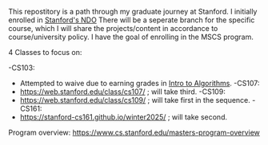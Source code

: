 This repostitory is a path through my graduate journey at Stanford. I initially enrolled in [Stanford's NDO](https://online.stanford.edu/programs/foundations-computer-science-graduate-certificate) There will be a seperate branch for the specific course, which I will share the projects/content in accordance to course/university policy.
I have the goal of enrolling in the MSCS program. 

4 Classes to focus on: 

-CS103:
  - Attempted to waive due to earning grades in [Intro to Algorithms](https://siebelschool.illinois.edu/academics/courses/cs401-120248).
-CS107:
  - https://web.stanford.edu/class/cs107/ ; will take third.
-CS109:
  - https://web.stanford.edu/class/cs109/ ; will take first in the sequence.
-CS161:
  - https://stanford-cs161.github.io/winter2025/ ; will take second.
  
Program overview: https://www.cs.stanford.edu/masters-program-overview
